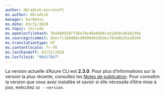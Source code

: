 ```yaml
---
author: dbradish-microsoft
ms.author: dbradish
manager: barbkess
ms.date: 03/31/2020
ms.topic: include
ms.openlocfilehash: 3bd400556ff36e7de48e80d6cad1bb9cd6a8230e
ms.sourcegitcommit: b5ecfc168489cd0d96462d6decf83e8b26a10194
ms.translationtype: HT
ms.contentlocale: fr-FR
ms.lasthandoff: 03/31/2020
ms.locfileid: "80417847"
---
```

La version actuelle d’Azure CLI est __2.3.0__. Pour plus d’informations sur la version la plus récente, consultez les [Notes de publication](../release-notes-azure-cli.md). Pour connaître la version que vous avez installée et savoir si elle nécessite d’être mise à jour, exécutez `az --version`.
